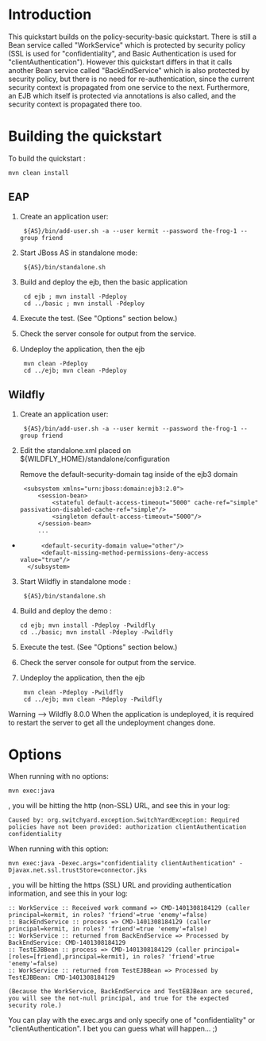 Introduction
============
This quickstart builds on the policy-security-basic quickstart. There is still a Bean service
called "WorkService" which is protected by security policy (SSL is used for "confidentiality",
and Basic Authentication is used for "clientAuthentication"). However this quickstart differs
in that it calls another Bean service called "BackEndService" which is also protected by
security policy, but there is no need for re-authentication, since the current security
context is propagated from one service to the next. Furthermore, an EJB which itself is
protected via annotations is also called, and the security context is propagated there too.


Building the quickstart
======================

To build the quickstart :

```
mvn clean install
```


EAP
----------

1. Create an application user:

        ${AS}/bin/add-user.sh -a --user kermit --password the-frog-1 --group friend

2. Start JBoss AS in standalone mode:

        ${AS}/bin/standalone.sh

3. Build and deploy the ejb, then the basic application

        cd ejb ; mvn install -Pdeploy
        cd ../basic ; mvn install -Pdeploy

4. Execute the test. (See "Options" section below.)

5. Check the server console for output from the service.

6. Undeploy the application, then the ejb

        mvn clean -Pdeploy
        cd ../ejb; mvn clean -Pdeploy


Wildfly
----------


1. Create an application user:

        ${AS}/bin/add-user.sh -a --user kermit --password the-frog-1 --group friend

2. Edit the standalone.xml placed on ${WILDFLY_HOME}/standalone/configuration

      Remove the default-security-domain tag inside of the ejb3 domain

        <subsystem xmlns="urn:jboss:domain:ejb3:2.0">
            <session-bean>
                <stateful default-access-timeout="5000" cache-ref="simple" passivation-disabled-cache-ref="simple"/>
                <singleton default-access-timeout="5000"/>
            </session-bean>
            ... 
-           <default-security-domain value="other"/>
            <default-missing-method-permissions-deny-access value="true"/>
        </subsystem>


3. Start Wildfly in standalone mode :
    
        ${AS}/bin/standalone.sh

4. Build and deploy the demo : 

       cd ejb; mvn install -Pdeploy -Pwildfly
       cd ../basic; mvn install -Pdeploy -Pwildfly

5. Execute the test. (See "Options" section below.)

6. Check the server console for output from the service.

7. Undeploy the application, then the ejb

        mvn clean -Pdeploy -Pwildfly
        cd ../ejb; mvn clean -Pdeploy -Pwildfly

Warning --> Wildfly 8.0.0 When the application is undeployed, it is required to restart the server to get all the undeployment changes done. 


Options
=======

When running with no options:

    mvn exec:java

, you will be hitting the http (non-SSL) URL, and see this in your log:

    Caused by: org.switchyard.exception.SwitchYardException: Required policies have not been provided: authorization clientAuthentication confidentiality

When running with this option:

    mvn exec:java -Dexec.args="confidentiality clientAuthentication" -Djavax.net.ssl.trustStore=connector.jks

, you will be hitting the https (SSL) URL and providing authentication information, and see this in your log:

    :: WorkService :: Received work command => CMD-1401308184129 (caller principal=kermit, in roles? 'friend'=true 'enemy'=false)
    :: BackEndService :: process => CMD-1401308184129 (caller principal=kermit, in roles? 'friend'=true 'enemy'=false)
    :: WorkService :: returned from BackEndService => Processed by BackEndService: CMD-1401308184129
    :: TestEJBBean :: process => CMD-1401308184129 (caller principal=[roles=[friend],principal=kermit], in roles? 'friend'=true 'enemy'=false)
    :: WorkService :: returned from TestEJBBean => Processed by TestEJBBean: CMD-1401308184129

    (Because the WorkService, BackEndService and TestEBJBean are secured, you will see the not-null principal, and true for the expected security role.)

You can play with the exec.args and only specify one of "confidentiality" or "clientAuthentication". I bet you can guess what will happen... ;)
